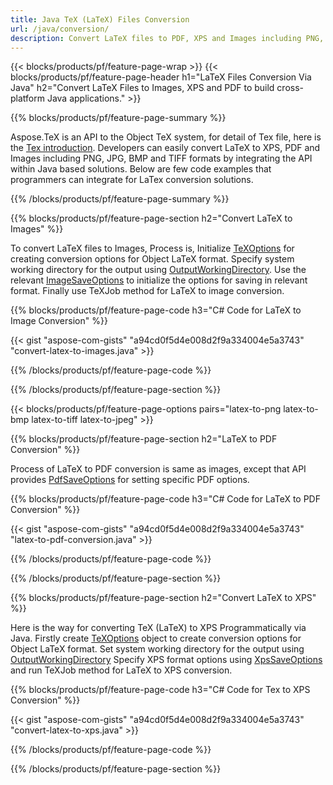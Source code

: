 ```yaml
---
title: Java TeX (LaTeX) Files Conversion
url: /java/conversion/
description: Convert LaTeX files to PDF, XPS and Images including PNG, JPEG, TIFF, BMP via Java library.
---
```


{{< blocks/products/pf/feature-page-wrap >}}
{{< blocks/products/pf/feature-page-header h1="LaTeX Files Conversion Via Java" h2="Convert LaTeX Files to Images, XPS and PDF to build cross-platform Java applications." >}}

{{% blocks/products/pf/feature-page-summary %}}


Aspose.TeX is an API to the Object TeX system, for detail of Tex file, here is the [Tex introduction](https://docs.aspose.com/tex/net/what-is-tex/). Developers can easily convert LaTeX to XPS, PDF and Images including PNG, JPG, BMP and TIFF formats by integrating the API within Java based solutions. Below are few code examples that programmers can integrate for LaTex conversion solutions.



{{% /blocks/products/pf/feature-page-summary  %}}

{{% blocks/products/pf/feature-page-section  h2="Convert LaTeX to Images" %}}



To convert LaTeX files to Images, Process is, Initialize [TeXOptions](https://apireference.aspose.com/tex/java/com.aspose.tex/TeXOptions) for creating conversion options for Object LaTeX format. Specify system working directory for the output using [OutputWorkingDirectory](https://apireference.aspose.com/tex/java/com.aspose.tex/TeXOptions#getOutputWorkingDirectory--). Use the relevant [ImageSaveOptions](https://apireference.aspose.com/tex/java/com.aspose.tex.rendering/ImageSaveOptions) to initialize the options for saving in relevant format. Finally use TeXJob method for LaTeX to image conversion.


{{% blocks/products/pf/feature-page-code h3="C# Code for LaTeX to Image Conversion" %}}

{{< gist "aspose-com-gists" "a94cd0f5d4e008d2f9a334004e5a3743" "convert-latex-to-images.java" >}}

{{% /blocks/products/pf/feature-page-code  %}}

{{% /blocks/products/pf/feature-page-section %}}

{{< blocks/products/pf/feature-page-options pairs="latex-to-png latex-to-bmp latex-to-tiff latex-to-jpeg" >}}

{{% blocks/products/pf/feature-page-section  h2="LaTeX to PDF Conversion" %}}

Process of LaTeX to PDF conversion is same as images, except that API provides [PdfSaveOptions](https://apireference.aspose.com/tex/java/com.aspose.tex.rendering/PdfSaveOptions) for setting specific PDF options. 


{{% blocks/products/pf/feature-page-code h3="C# Code for LaTeX to PDF Conversion" %}}

{{< gist "aspose-com-gists" "a94cd0f5d4e008d2f9a334004e5a3743" "latex-to-pdf-conversion.java" >}}

{{% /blocks/products/pf/feature-page-code  %}}

{{% /blocks/products/pf/feature-page-section %}}

{{% blocks/products/pf/feature-page-section  h2="Convert LaTeX to XPS" %}}

Here is the way for converting TeX (LaTeX) to XPS Programmatically via Java. Firstly create [TeXOptions](https://apireference.aspose.com/tex/java/com.aspose.tex/TeXOptions) object to create conversion options for Object LaTeX format. Set system working directory for the output using [OutputWorkingDirectory](https://apireference.aspose.com/tex/java/com.aspose.tex/TeXOptions#getOutputWorkingDirectory--)
Specify XPS format options using [XpsSaveOptions](https://apireference.aspose.com/tex/java/com.aspose.tex.rendering/XpsSaveOptions) and run TeXJob method for LaTeX to XPS conversion.

{{% blocks/products/pf/feature-page-code h3="C# Code for Tex to XPS Conversion" %}}

{{< gist "aspose-com-gists" "a94cd0f5d4e008d2f9a334004e5a3743" "convert-latex-to-xps.java" >}}

{{% /blocks/products/pf/feature-page-code  %}}

{{% /blocks/products/pf/feature-page-section %}}
